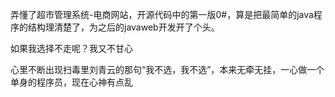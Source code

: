 弄懂了超市管理系统-电商网站，开源代码中的第一版0#，算是把最简单的java程序的结构理清楚了，为之后的javaweb开发开了个头。



如果我选择不走呢？我又不甘心

心里不断出现扫毒里刘青云的那句“我不选，我不选”，本来无牵无挂，一心做一个单身的程序员，现在心神有点乱

